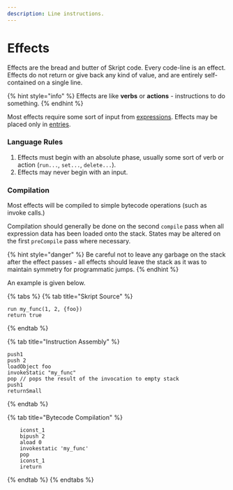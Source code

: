 ```yaml
---
description: Line instructions.
---
```


# Effects

Effects are the bread and butter of Skript code. Every code-line is an effect. Effects do not return or give back any kind of value, and are entirely self-contained on a single line.

{% hint style="info" %}
Effects are like **verbs** or **actions** - instructions to do something.
{% endhint %}

Most effects require some sort of input from [expressions](expressions.md). Effects may be placed only in [entries](entries.md#long-form-entries).

### Language Rules

1. Effects must begin with an absolute phase, usually some sort of verb or action (`run...`,  `set...`,  `delete...`).
2. Effects may never begin with an input.

### Compilation

Most effects will be compiled to simple bytecode operations (such as invoke calls.)

Compilation should generally be done on the second `compile` pass when all expression data has been loaded onto the stack. States may be altered on the first `preCompile` pass where necessary.

{% hint style="danger" %}
Be careful not to leave any garbage on the stack after the effect passes - all effects should leave the stack as it was to maintain symmetry for programmatic jumps.
{% endhint %}

An example is given below.

{% tabs %}
{% tab title="Skript Source" %}
```clike
run my_func(1, 2, {foo})
return true
```
{% endtab %}

{% tab title="Instruction Assembly" %}
```clike
push1
push 2
loadObject foo
invokeStatic "my_func"
pop // pops the result of the invocation to empty stack
push1
returnSmall
```
{% endtab %}

{% tab title="Bytecode Compilation" %}
```clike
    iconst_1 
    bipush 2
    aload 0
    invokestatic 'my_func'
    pop
    iconst_1
    ireturn
```
{% endtab %}
{% endtabs %}

